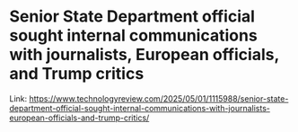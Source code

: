 # Senior State Department official sought internal communications with journalists, European officials, and Trump critics

Link: https://www.technologyreview.com/2025/05/01/1115988/senior-state-department-official-sought-internal-communications-with-journalists-european-officials-and-trump-critics/
